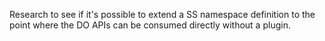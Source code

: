 Research to see if it's possible to extend a SS namespace definition to the point
where the DO APIs can be consumed directly without a plugin.


